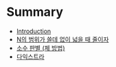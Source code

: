 # Summary

* [Introduction](README.md)
* [N의 범위가 쓸데 없이 넓을 때 줄이자](nc758-bc94-c704-ac00-c4f8-b370-c5c6-c774-b113-c744-b54c-c904-c774-c790.md)
* [소수 판별 \(체 방법\)](c18c-c218-d310-bcc4-ccb4-bc29-bc9529.md)
* [다익스트라](b2e4-c775-c2a4-d2b8-b77c.md)

